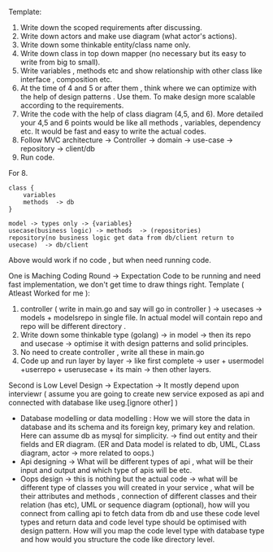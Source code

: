 Template:

1. Write down the scoped requirements after discussing.
2. Write down actors and make use diagram (what actor's actions).
3. Write down some thinkable entity/class name only.
4. Write down class in top down mapper (no necessary but its easy to write from big to small).
5. Write variables , methods etc and show relationship with other class like interface , composition etc.
6. At the time of 4 and 5 or after them , think where we can optimize with the help of design patterns . Use them. To make design more scalable according to the requirements.
7. Write the code with the help of class diagram (4,5, and 6). More detailed your 4,5 and 6 points would be like all methods , variables, dependency etc. It would be fast and easy to write the  actual codes.
8. Follow MVC architecture -> Controller -> domain -> use-case -> repository -> client/db 
9. Run code.


For 8.

```
class {
    variables
    methods  -> db
}

model -> types only -> {variables}
usecase(business logic) -> methods  -> (repositories)
repository(no business logic get data from db/client return to usecase)  -> db/client 
```
Above would work if no code , but when need running code.




One is Maching Coding Round -> Expectation Code to be running and need fast implementation, we don't get time to draw things right. 
Template ( Atleast Worked for me ):

1. controller ( write in main.go and say will go in controller ) -> usecases -> models + modelsrepo in single file. In actual model will contain repo and repo will be different directory .
2. Write down some thinkable type (golang) -> in model -> then its repo and usecase -> optimise it with design patterns and solid principles.
3. No need to create controller , write all these in main.go
4. Code up and run layer by layer -> like first complete -> user + usermodel +userrepo + userusecase + its main -> then other layers.




Second is Low Level Design -> Expectation -> It mostly depend upon interviewr ( assume you are going to create new service exposed as api and connected with database like useg.[ignore other] )

- Database modelling or data modelling : How we will store the data in database and its schema and its foreign key, primary key and relation. Here can assume db as mysql for simplicity.  -> find out entity and their fields and ER diagram. (ER and Data model is related to db, UML, CLass diagram, actor -> more related to oops.)
- Api designing -> What will be different types of api , what will be their input and output and which type of apis will be etc.
- Oops design  -> this is nothing but the actual code -> what will be different type of classes you will created in your service , what will be their attributes and methods , connection of different classes and their relation (has etc), UML or sequence diagram (optional), how will you connect from calling api to fetch data from db and use these code level types and return data and code level type should be optimised with design pattern. How will you map the code level type with database type and how would you structure the code like directory level.
